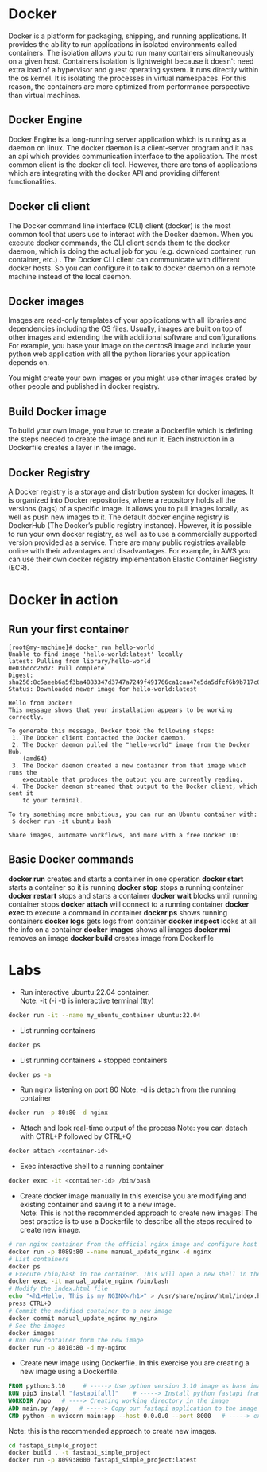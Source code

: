 # Docker
Docker is a platform for packaging, shipping, and running applications. It provides the ability to run applications in isolated environments called containers. The isolation allows you to run many containers simultaneously on a given host. Containers isolation is lightweight because it doesn't need extra load of a hypervisor and guest operating system. It runs directly within the os kernel. It is isolating the processes in virtual namespaces. For this reason, the containers are more optimized from performance perspective than virtual machines. 

## Docker Engine
Docker Engine is a long-running server application which is running as a daemon on linux. The docker daemon is a client-server program and it has an api which provides communication interface to the application. The most common client is the docker cli tool. However, there are tons of applications which are integrating with the docker API and providing different functionalities.

## Docker cli client
The Docker command line interface (CLI) client (docker) is the most common tool that users use to interact with the Docker daemon. When you execute docker commands, the CLI client sends them to the docker daemon, which is doing the actual job for you (e.g. download container, run container, etc.) . The Docker CLI client can communicate with different docker hosts. So you can configure it to talk to docker daemon on a remote machine instead of the local daemon.

## Docker images
Images are read-only templates of your applications with all libraries and dependencies including the OS files. Usually, images are built on top of other images and extending the with additional software and configurations. For example, you base your image on the centos8 image and include your python web application with all the python libraries your application depends on.  
  
You might create your own images or you might use other images crated by other people and published in docker registry. 

## Build Docker image
To build your own image, you have to create a Dockerfile which is defining the steps needed to create the image and run it. Each instruction in a Dockerfile creates a layer in the image.

## Docker Registry
A Docker registry is a storage and distribution system for docker images. It is organized into Docker repositories, where a repository holds all the versions (tags) of a specific image. It allows you to pull images locally, as well as push new images to it. The default docker engine registry is DockerHub (The Docker’s public registry instance). However, it is possible to run your own docker registry, as well as to use a commercially supported version provided as a service. There are many public registries available online with their advantages and disadvantages. For example, in AWS you can use 
their own docker registry implementation Elastic Container Registry (ECR). 

# Docker in action

## Run your first container
```
[root@my-machine]# docker run hello-world
Unable to find image 'hello-world:latest' locally
latest: Pulling from library/hello-world
0e03bdcc26d7: Pull complete
Digest: sha256:8c5aeeb6a5f3ba4883347d3747a7249f491766ca1caa47e5da5dfcf6b9b717c0
Status: Downloaded newer image for hello-world:latest

Hello from Docker!
This message shows that your installation appears to be working correctly.

To generate this message, Docker took the following steps:
 1. The Docker client contacted the Docker daemon.
 2. The Docker daemon pulled the "hello-world" image from the Docker Hub.
    (amd64)
 3. The Docker daemon created a new container from that image which runs the
    executable that produces the output you are currently reading.
 4. The Docker daemon streamed that output to the Docker client, which sent it
    to your terminal.

To try something more ambitious, you can run an Ubuntu container with:
 $ docker run -it ubuntu bash

Share images, automate workflows, and more with a free Docker ID:
```
## Basic Docker commands
**docker run** creates and starts a container in one operation
**docker start** starts a container so it is running
**docker stop** stops a running container
**docker restart** stops and starts a container
**docker wait** blocks until running container stops
**docker attach** will connect to a running container
**docker exec** to execute a command in container
**docker ps** shows running containers
**docker logs** gets logs from container
**docker inspect** looks at all the info on a container
**docker images** shows all images
**docker rmi** removes an image
**docker build** creates image from Dockerfile

# Labs
* Run interactive ubuntu:22.04 container.  
Note: -it (-i -t) is interactive terminal (tty)
```bash
docker run -it --name my_ubuntu_container ubuntu:22.04
```

* List running containers
```bash
docker ps
```

* List running containers + stopped containers
```bash
docker ps -a

```
* Run nginx listening on port 80 
Note: -d is detach from the running container
```bash
docker run -p 80:80 -d nginx
```

* Attach and look real-time output of the process
Note: you can detach with CTRL+P followed by CTRL+Q
```bash
docker attach <container-id>
```

* Exec interactive shell to a running container
```bash
docker exec -it <container-id> /bin/bash
```

* Create docker image manually
In this exercise you are modifying and existing container and saving it to a new image.  
Note: This is not the recommended approach to create new images! The best practice is to use a Dockerfile to describe all the steps required to create new image.

```bash
# run nginx container from the official nginx image and configure host port 8009 to redirect to the container port 80
docker run -p 8089:80 --name manual_update_nginx -d nginx 
# List containers
docker ps
# Execute /bin/bash in the container. This will open a new shell in the context of the nginx container
docker exec -it manual_update_nginx /bin/bash
# Modify the index.html file
echo "<h1>Hello, This is my NGINX</h1>" > /usr/share/nginx/html/index.html
press CTRL+D
# Commit the modified container to a new image
docker commit manual_update_nginx my_nginx
# See the images
docker images
# Run new container form the new image
docker run -p 8010:80 -d my-nginx
```

* Create new image using Dockerfile.
In this exercise you are creating a new image using a Dockerfile. 
```Dockerfile
FROM python:3.10     # -----> Use python version 3.10 image as base image
RUN pip3 install "fastapi[all]"    # -----> Install python fastapi framework
WORKDIR /app   # ----> Creating working directory in the image
ADD main.py /app/   # -----> Copy our fastapi application to the image
CMD python -m uvicorn main:app --host 0.0.0.0 --port 8000   # -----> execute this command when you run a container
```
Note: this is the recommended approach to create new images.

```bash
cd fastapi_simple_project
docker build . -t fastapi_simple_project
docker run -p 8099:8000 fastapi_simple_project:latest
```

